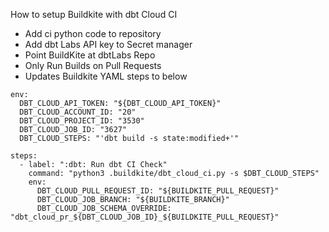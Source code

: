 
How to setup Buildkite with dbt Cloud CI
- Add ci python code to repository
- Add dbt Labs API key to Secret manager
- Point BuildKite at dbtLabs Repo
- Only Run Builds on Pull Requests
- Updates Buildkite YAML steps to below
```
env:
  DBT_CLOUD_API_TOKEN: "${DBT_CLOUD_API_TOKEN}"
  DBT_CLOUD_ACCOUNT_ID: "20"
  DBT_CLOUD_PROJECT_ID: "3530"
  DBT_CLOUD_JOB_ID: "3627"
  DBT_CLOUD_STEPS: "'dbt build -s state:modified+'"
  
steps:
  - label: ":dbt: Run dbt CI Check"
    command: "python3 .buildkite/dbt_cloud_ci.py -s $DBT_CLOUD_STEPS"
    env:
      DBT_CLOUD_PULL_REQUEST_ID: "${BUILDKITE_PULL_REQUEST}"
      DBT_CLOUD_JOB_BRANCH: "${BUILDKITE_BRANCH}"
      DBT_CLOUD_JOB_SCHEMA_OVERRIDE: "dbt_cloud_pr_${DBT_CLOUD_JOB_ID}_${BUILDKITE_PULL_REQUEST}"
```

